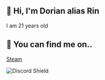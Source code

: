 ## 👋 Hi, I'm Dorian alias Rin 
I am 21 years old

## 🔗 You can find me on..
[Steam](https://steamcommunity.com/id/RinKaoru/)

![Discord Shield](https://discordapp.com/api/guilds/1178707724436000818/widget.png?style=banner2)
